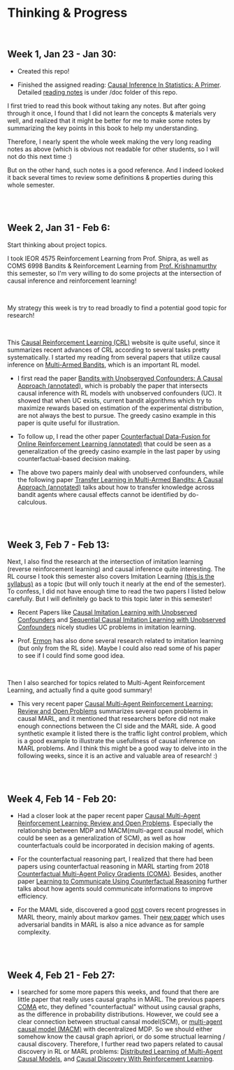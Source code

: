 # Thinking & Progress

<br />

## Week 1, Jan 23 - Jan 30: 

* Created this repo!

* Finished the assigned reading: [Causal Inference In Statistics: A Primer](https://www.datascienceassn.org/sites/default/files/CAUSAL%20INFERENCE%20IN%20STATISTICS.pdf). Detailed [reading notes](https://www.datascienceassn.org/sites/default/files/CAUSAL%20INFERENCE%20IN%20STATISTICS.pdf) is under /doc folder of this repo.

I first tried to read this book without taking any notes. But after going through it once, I found that I did not learn the concepts & materials very well, and realized that it might be better for me to make some notes by summarizing the key points in this book to help my understanding. 

Therefore, I nearly spent the whole week making the very long reading notes as above (which is obvious not readable for other students, so I will not do this next time :) 

But on the other hand, such notes is a good reference. And I indeed looked it back several times to review some definitions & properties during this whole semester. 



<br />
<br />

## Week 2, Jan 31 - Feb 6:

Start thinking about project topics. 

I took IEOR 4575 Reinforcement Learning from Prof. Shipra, as well as COMS 6998 Bandits & Reinforcement Learning from [Prof. Krishnamurthy](https://people.cs.umass.edu/~akshay/) this semester, so I'm very willing to do some projects at the intersection of causal inference and reinforcement learning!

<br />

My strategy this week is try to read broadly to find a potential good topic for research! 

<br />

This [Causal Reinforcement Learning (CRL)](https://crl.causalai.net/) website is quite useful, since it summarizes recent advances of CRL according to several tasks pretty systematically. I started my reading from several papers that utilize causal inference on [Multi-Armed Bandits](https://en.wikipedia.org/wiki/Multi-armed_bandit), which is an important RL model.

* I first read the paper [Bandits with Unobsergved Confounders: A Causal Approach (annotated)](https://github.com/HL-hanlin/STAT8100_AppliedCausality/blob/main/etc/reference_papers/Bandits%20with%20Unobserved%20Confounders.pdf), which is probably the paper that intersects causal inference with RL models with unobserved confounders (UC). It showed that when UC exists, current bandit algorithms which try to maximize rewards based on estimation of the experimental distribution, are not always the best to pursue. The greedy casino example in this paper is quite useful for illustration.

* To follow up, I read the other paper [Counterfactual Data-Fusion for Online Reinforcement Learning (annotated)](https://github.com/HL-hanlin/STAT8100_AppliedCausality/blob/main/etc/reference_papers/Counterfactual%20Data-Fusion%20for%20Online%20Reinforcement%20Learners.pdf) that could be seen as a generalization of the greedy casino example in the last paper by using counterfactual-based decision making. 

* The above two papers mainly deal with unobserved confounders, while the following paper [Transfer Learning in Multi-Armed Bandits: A Causal Approach (annotated)](https://github.com/HL-hanlin/STAT8100_AppliedCausality/blob/main/etc/reference_papers/Transfer%20Learning%20in%20Multi-Armed%20Bandits.pdf) talks about how to transfer knowledge across bandit agents where causal effects cannot be identified by do-calculous.


<br />
<br />


## Week 3, Feb 7 - Feb 13:


Next, I also find the research at the intersection of imitation learning (reverse reinforcement learning) and causal inference quite interesting. The RL course I took this semester also covers Imitation Learning [(this is the syllabus)](https://people.cs.umass.edu/~akshay/courses/coms6998-11/index.html) as a topic (but will only touch it nearly at the end of the semester). To confess, I did not have enough time to read the two papers I listed below carefully. But I will definitely go back to this topic later in this semester!

* Recent Papers like [Causal Imitation Learning with Unobserved Confounders](https://causalai.net/r66.pdf) and [Sequential Causal Imitation Learning with Unobserved Confounders](https://causalai.net/r76.pdf) nicely studies UC problems in imitation learning. 

* Prof. [Ermon](https://cs.stanford.edu/~ermon/) has also done several research related to imitation learning (but only from the RL side). Maybe I could also read some of his paper to see if I could find some good idea.

<br />

Then I also searched for topics related to Multi-Agent Reinforcement Learning, and actually find a quite good summary!

* This very recent paper [Causal Multi-Agent Reinforcement Learning: Review and Open Problems](https://github.com/HL-hanlin/STAT8100_AppliedCausality/blob/main/etc/reference_papers/Causal%20MARL%20open%20problems.pdf) summarizes several open problems in causal MARL, and it mentioned that researchers before did not make enough connections between the CI side and the MARL side. A good synthetic example it listed there is the traffic light control problem, which is a good example to illustrate the usefullness of causal inference on MARL problems. And I think this might be a good way to delve into in the following weeks, since it is an active and valuable area of research! :)


<br />
<br />


## Week 4, Feb 14 - Feb 20:

* Had a closer look at the paper recent paper [Causal Multi-Agent Reinforcement Learning: Review and Open Problems](https://github.com/HL-hanlin/STAT8100_AppliedCausality/blob/main/etc/reference_papers/Causal%20MARL%20open%20problems.pdf). Especially the relationship between MDP and MACM(multi-agent causal model, which could be seen as a generalization of SCM), as well as how counterfactuals could be incorporated in decision making of agents.

* For the counterfactual reasoning part, I realized that there had been papers using counterfactual reasoning in MARL starting from 2018 [Counterfactual Multi-Agent Policy Gradients (COMA)](https://github.com/HL-hanlin/STAT8100_AppliedCausality/blob/main/etc/reference_papers/COMA.pdf). Besides, another paper [Learning to Communicate Using Counterfactual Reasoning](https://github.com/HL-hanlin/STAT8100_AppliedCausality/blob/main/etc/reference_papers/Vanneste.pdf) further talks about how agents sould communicate informations to improve efficiency. 

* For the MAML side, discovered a good [post](https://yubai.org/blog/marl_theory.html) covers recent progresses in MARL theory, mainly about markov games. Their [new paper](https://arxiv.org/pdf/2110.14555.pdf) which uses adversarial bandits in MARL is also a nice advance as for sample complexity.



<br />
<br />

## Week 4, Feb 21 - Feb 27:

* I searched for some more papers this weeks, and found that there are little paper that really uses causal graphs in MARL. The previous papers [COMA](https://github.com/HL-hanlin/STAT8100_AppliedCausality/blob/main/etc/reference_papers/COMA.pdf) etc, they defined "counterfactual" without using causal graphs, as the difference in probability distributions. However, we could see a clear connection between structual cansal model(SCM), or [multi-agent causal model (MACM)](https://github.com/HL-hanlin/STAT8100_AppliedCausality/blob/main/etc/reference_papers/Inference%20in%20MACM.pdf) with decentralized MDP. So we should either somehow know the causal graph apriori, or do some structual learning / causal discovery. Therefore, I further read two papers related to causal discovery in RL or MARL problems: [Distributed Learning of Multi-Agent Causal Models](https://ieeexplore.ieee.org/document/1565554), and [Causal Discovery With Reinforcement Learning](https://arxiv.org/pdf/1906.04477.pdf).


